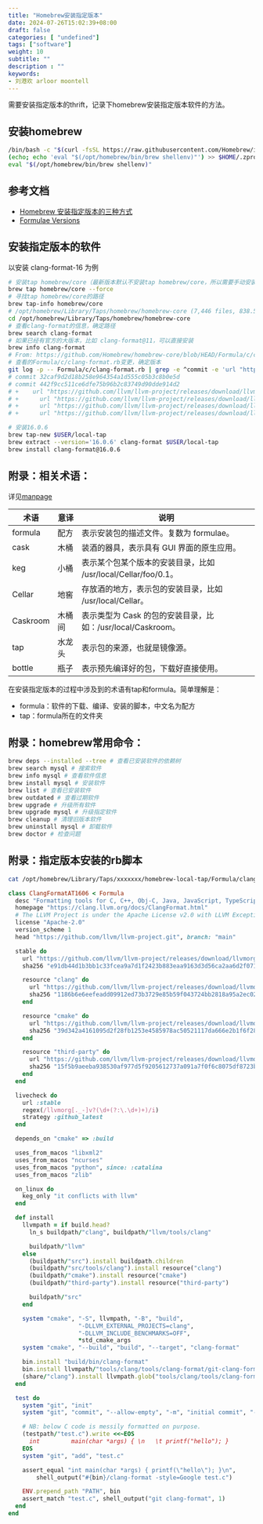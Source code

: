 ```yaml
---
title: "Homebrew安装指定版本"
date: 2024-07-26T15:02:39+08:00
draft: false
categories: [ "undefined"]
tags: ["software"]
weight: 10
subtitle: ""
description : ""
keywords:
- 刘港欢 arloor moontell
---
```


需要安装指定版本的thrift，记录下homebrew安装指定版本软件的方法。
<!--more-->

## 安装homebrew

```bash
/bin/bash -c "$(curl -fsSL https://raw.githubusercontent.com/Homebrew/install/HEAD/install.sh)"
(echo; echo 'eval "$(/opt/homebrew/bin/brew shellenv)"') >> $HOME/.zprofile
eval "$(/opt/homebrew/bin/brew shellenv)"
```

## 参考文档

- [Homebrew 安装指定版本的三种方式](https://shockerli.net/post/homebrew-install-formula-specific-version/)
- [Formulae Versions](https://docs.brew.sh/Versions)

## 安装指定版本的软件

以安装 clang-format-16 为例

```bash
# 安装tap homebrew/core（最新版本默认不安装tap homebrew/core，所以需要手动安装
brew tap homebrew/core --force
# 寻找tap homebrew/core的路径
brew tap-info homebrew/core     
# /opt/homebrew/Library/Taps/homebrew/homebrew-core (7,446 files, 838.5MB)
cd /opt/homebrew/Library/Taps/homebrew/homebrew-core
# 查看clang-format的信息，确定路径
brew search clang-format
# 如果已经有官方的大版本，比如 clang-format@11，可以直接安装
brew info clang-format
# From: https://github.com/Homebrew/homebrew-core/blob/HEAD/Formula/c/clang-format.rb
# 查看的Formula/c/clang-format.rb变更，确定版本
git log -p -- Formula/c/clang-format.rb | grep -e ^commit -e 'url "http'
# commit 32caf9d2d18b258e964354a1d555c05b3c8b0e5d
# commit 442f9cc511ce6dfe75b96b2c83749d90dde914d2
# +    url "https://github.com/llvm/llvm-project/releases/download/llvmorg-16.0.6/llvm-16.0.6.src.tar.xz"
# +      url "https://github.com/llvm/llvm-project/releases/download/llvmorg-16.0.6/clang-16.0.6.src.tar.xz"
# +      url "https://github.com/llvm/llvm-project/releases/download/llvmorg-16.0.6/cmake-16.0.6.src.tar.xz"
# +      url "https://github.com/llvm/llvm-project/releases/download/llvmorg-16.0.6/third-party-16.0.6.src.tar.xz"

# 安装16.0.6
brew tap-new $USER/local-tap
brew extract --version='16.0.6' clang-format $USER/local-tap
brew install clang-format@16.0.6
```

## 附录：相关术语：

详见[manpage](https://docs.brew.sh/Manpage)

| 术语     | 意译   | 说明                                              |
|----------|--------|---------------------------------------------------|
| formula  | 配方   | 表示安装包的描述文件。复数为 formulae。           |
| cask     | 木桶   | 装酒的器具，表示具有 GUI 界面的原生应用。         |
| keg      | 小桶   | 表示某个包某个版本的安装目录，比如 /usr/local/Cellar/foo/0.1。 |
| Cellar   | 地窖   | 存放酒的地方，表示包的安装目录，比如 /usr/local/Cellar。 |
| Caskroom | 木桶间 | 表示类型为 Cask 的包的安装目录，比如：/usr/local/Caskroom。  |
| tap      | 水龙头 | 表示包的来源，也就是镜像源。                      |
| bottle   | 瓶子   | 表示预先编译好的包，下载好直接使用。              |


在安装指定版本的过程中涉及到的术语有tap和formula。简单理解是：

- formula：软件的下载、编译、安装的脚本，中文名为配方
- tap：formula所在的文件夹

## 附录：homebrew常用命令：

```bash
brew deps --installed --tree # 查看已安装软件的依赖树
brew search mysql # 搜索软件
brew info mysql # 查看软件信息
brew install mysql # 安装软件
brew list # 查看已安装软件
brew outdated # 查看过期软件
brew upgrade # 升级所有软件
brew upgrade mysql # 升级指定软件
brew cleanup # 清理旧版本软件
brew uninstall mysql # 卸载软件
brew doctor # 检查问题
```

## 附录：指定版本安装的rb脚本

```bash
cat /opt/homebrew/Library/Taps/xxxxxxx/homebrew-local-tap/Formula/clang-format@16.0.6.rb
```

```Ruby
class ClangFormatAT1606 < Formula
  desc "Formatting tools for C, C++, Obj-C, Java, JavaScript, TypeScript"
  homepage "https://clang.llvm.org/docs/ClangFormat.html"
  # The LLVM Project is under the Apache License v2.0 with LLVM Exceptions
  license "Apache-2.0"
  version_scheme 1
  head "https://github.com/llvm/llvm-project.git", branch: "main"

  stable do
    url "https://github.com/llvm/llvm-project/releases/download/llvmorg-16.0.6/llvm-16.0.6.src.tar.xz"
    sha256 "e91db44d1b3bb1c33fcea9a7d1f2423b883eaa9163d3d56ca2aa6d2f0711bc29"

    resource "clang" do
      url "https://github.com/llvm/llvm-project/releases/download/llvmorg-16.0.6/clang-16.0.6.src.tar.xz"
      sha256 "1186b6e6eefeadd09912ed73b3729e85b59f043724bb2818a95a2ec024571840"
    end

    resource "cmake" do
      url "https://github.com/llvm/llvm-project/releases/download/llvmorg-16.0.6/cmake-16.0.6.src.tar.xz"
      sha256 "39d342a4161095d2f28fb1253e4585978ac50521117da666e2b1f6f28b62f514"
    end

    resource "third-party" do
      url "https://github.com/llvm/llvm-project/releases/download/llvmorg-16.0.6/third-party-16.0.6.src.tar.xz"
      sha256 "15f5b9aeeba938530af977d5f9205612737a091a7f0f6c8075df8723b7713f70"
    end
  end

  livecheck do
    url :stable
    regex(/llvmorg[._-]v?(\d+(?:\.\d+)+)/i)
    strategy :github_latest
  end

  depends_on "cmake" => :build

  uses_from_macos "libxml2"
  uses_from_macos "ncurses"
  uses_from_macos "python", since: :catalina
  uses_from_macos "zlib"

  on_linux do
    keg_only "it conflicts with llvm"
  end

  def install
    llvmpath = if build.head?
      ln_s buildpath/"clang", buildpath/"llvm/tools/clang"

      buildpath/"llvm"
    else
      (buildpath/"src").install buildpath.children
      (buildpath/"src/tools/clang").install resource("clang")
      (buildpath/"cmake").install resource("cmake")
      (buildpath/"third-party").install resource("third-party")

      buildpath/"src"
    end

    system "cmake", "-S", llvmpath, "-B", "build",
                    "-DLLVM_EXTERNAL_PROJECTS=clang",
                    "-DLLVM_INCLUDE_BENCHMARKS=OFF",
                    *std_cmake_args
    system "cmake", "--build", "build", "--target", "clang-format"

    bin.install "build/bin/clang-format"
    bin.install llvmpath/"tools/clang/tools/clang-format/git-clang-format"
    (share/"clang").install llvmpath.glob("tools/clang/tools/clang-format/clang-format*")
  end

  test do
    system "git", "init"
    system "git", "commit", "--allow-empty", "-m", "initial commit", "--quiet"

    # NB: below C code is messily formatted on purpose.
    (testpath/"test.c").write <<~EOS
      int         main(char *args) { \n   \t printf("hello"); }
    EOS
    system "git", "add", "test.c"

    assert_equal "int main(char *args) { printf(\"hello\"); }\n",
        shell_output("#{bin}/clang-format -style=Google test.c")

    ENV.prepend_path "PATH", bin
    assert_match "test.c", shell_output("git clang-format", 1)
  end
end
```
